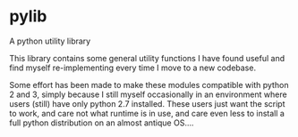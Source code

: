 # pylib
A python utility library

This library contains some general utility functions I have found useful and find myself re-implementing every time I move to a new codebase.

Some effort has been made to make these modules compatible with python 2 and 3, simply because I still myself occasionally in an environment where users (still) have only python 2.7 installed. These users just want the script to work, and care not what runtime is in use, and care even less to install a full python distribution on an almost antique OS....
